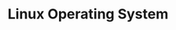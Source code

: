 ---
title: Linux Operating System
layout: questions
parent: Questions
grand_parent: CompTIA A+ 220-1102 (Core 2)
permalink: /education/comptia/a-plus/core-two/questions/linux-operating-system/
has_children: false
questions:
    - question: "Which Linux command will display detailed information about all files and directories in the current directory, including system files?"
      answer: ""
    - question: "A command has generated a large amount of data on the screen. What could you add to the command to make the output more readable?"
      answer: ""
    - question: "What command would allow you to delete the contents of the folder /home/jaime/junk and all its subdirectories?"
      answer: ""
    - question: "What command could you use to move a file names.doc from your current directory to the USB stick linked to folder /mnt/usb?"
      answer: ""
    - question: "A file is secured with the numeric permissions 0774. What rights does another user account have over the file?"
      answer: ""
    - question: "Which Linux command allows a user to run a specific command or program with superuser/root privileges?"
      answer: ""
---